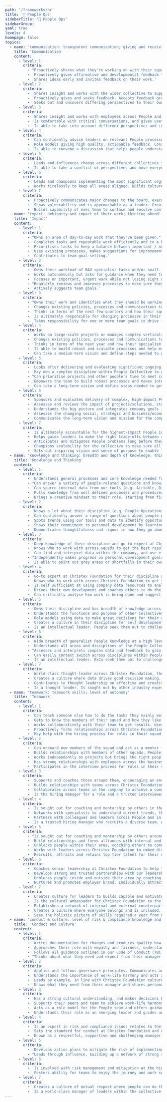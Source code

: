 ```yaml
---
path: '/frameworks/hr'
title: '🙂 People Ops'
sidebarTitle: '🙂 People Ops'
sidebarGroup:
yaml: true
levels: 4
homepage: false
topics:
  - name: 'communication: transparent communication; giving and receiving feedback'
    title: 'Communication'
    content:
      - level: 1
        criteria:
          - "Proactively shares what they're working on with their squad and stakeholders. Contributes ideas to influence policy, process and decisions."
          - 'Proactively gives affirmative and developmental feedback to people they work with.'
          - 'Shares ideas early and invites feedback on their work.'
      - level: 2
        criteria:
          - 'Shares insight and works with the wider collective to support People plans and priorities. Can prepare information and present in a way that takes into account the different levels of detail different audiences need.'
          - 'Proactively gives and seeks feedback. Accepts feedback graciously.'
          - 'Seeks out and uncovers differing perspectives to their own.'
      - level: 3
        criteria:
          - 'Shares insight and works with employees across People and other squads to influence the development of Christex Foundation plans and priorities. Understands how to manage stakeholder involvement. Supports and coaches employees, particularly managers, in understanding and complying with relevant policies and practices.'
          - 'Is comfortable with critical conversations, and gives useful actionable feedback that gets good results.'
          - 'Is able to take into account different perspectives and improve their work as a result.'
      - level: 4
        criteria:
          - 'Can confidently advise leaders on relevant People processes and policies. Challenges and educates others based on their skills and experience. Simplifies complex ideas related to their discipline so they are clearly understood.'
          - 'Role models giving high quality, actionable feedback. Constantly seeks feedback and accepts developmental feedback graciously. Openly shares their development areas to help others know how to work with them.'
          - 'Is able to convene a discussion that helps people understand where each other is coming from and put things on a path to resolution.'
      - level: 5
        criteria:
          - 'Leads and influences change across different collectives to help major initiatives happen. Represents their discipline to senior stakeholders and is sought out to consult on decisions that impact important company decisions.'
          - 'Is able to take a conflict of perspectives and move everyone beyond it.'
      - level: 6
        criteria:
          - 'Leads and champions implementing the most significant organisation change activities. Uses insight about opportunities and risks to influence executive team decisions that affect the long-term reputation, health and growth of the organisation.'
          - 'Works tirelessly to keep all areas aligned. Builds culture of knowledge sharing and documenting.'
      - level: 7
        criteria:
          - 'Proactively communicates major changes to the board, executive team and senior leaders so there are no surprises. Confidently delivers high-impact, inspiring communications to Christex Foundation and beyond. Makes complex messages clear and easy to understand.'
          - 'Shows vulnerability and is approachable as a leader. Creates a culture where people thrive on feedback. Gives feedback in the moment and accepts constructive feedback graciously. Leads by example on personal development using humility, foresight and EQ.'
          - 'Builds capability of exec team to surface and resolve conflict.'
  - name: 'impact: ambiguity and impact of their work; thinking ahead'
    title: 'Impact'
    content:
      - level: 1
        criteria:
          - "Owns an area of day-to-day work that they've been given."
          - 'Completes tasks and repeatable work efficiently and to a high standard. Delivers high quality, accurate work to agreed deadlines.'
          - 'Prioritises tasks to keep a balance between important / not important / urgent / not urgent. Sets expectations for timescales and meets them.'
          - 'Uses existing processes, makes suggestions for improvements and works with the team to make it happen.'
          - 'Contributes to team goal-setting.'
      - level: 2
        criteria:
          - 'Owns their workload of BAU specialist tasks and/or small- and medium-scale projects within their squad. Begins to delegate tasks out to their squad so they can focus on more complex projects.'
          - 'Works autonomously but asks for guidance when they need to. Runs meetings well inside and outside the Squads.'
          - 'Focuses on important, urgent work while not losing sight of other things. Thinks in terms of the next few months and how they can have the highest impact in this timeframe.'
          - "Regularly reviews and improves processes to make sure they're still working for employees. Identifies opportunities to automate processes and helps make this happen."
          - 'Actively suggests team goals.'
      - level: 3
        criteria:
          - "Owns their work and identifies what they should be working on next. Works on medium- and large-scale projects or manages a vertical within their discipline or partner squads (e.g. training for Engineers). Delegates well, so they're always working on the most impactful work and to help other people develop. May act as a project lead for quarterly goals."
          - 'Changes existing policies, processes and communications to align with company priorities and team goals.'
          - 'Thinks in terms of the next few quarters and how their squad can have the highest impact in this timeframe. Manages the expectations of stakeholders outside their squad for what can be achieved and meets them.'
          - 'Is ultimately responsible for changing processes in their area. Facilitates automation of processes wherever possible.'
          - 'Takes responsibility for one or more team goals to drive forward.'
      - level: 4
        criteria:
          - 'Works on large-scale projects or manages complex verticals that affect all employees. Coaches others to delegate effectively so the whole team can achieve their goals.'
          - 'Changes existing policies, processes and communications to align with company priorities and team goals.'
          - 'Thinks in terms of the next year and how their specialism can have the highest impact in this timeframe.'
          - 'Is able to build robust and scalable processes and help manage the transition to automating all or parts of the process with product and engineering.'
          - 'Can take a medium-term vision and define steps needed to get there.'
      - level: 5
        criteria:
          - 'Looks after delivering and evaluating significant ongoing, annual and planned ‘one-off’ people programmes and projects.'
          - 'May own a complex discipline within People Collective (e.g. Hiring, POps, L&D). Encourages fast execution within the People Collective while keeping focus on legal, legislative and regulatory requirements. Creates momentum and keeps the team motivated and engaged.'
          - "Can prioritise projects and other people's time to meet company demands while not losing sight of BAU work; making sure the team is working on the things that have the biggest impact."
          - 'Empowers the team to build robust processes and makes intelligent decisions about whether to continue making improvements in-house vs using 3rd party suppliers. Is able to work with partners to build end-to-end automation of process or workflows across multiple areas.'
          - 'Can take a long-term vision and define steps needed to get there. Communicates their area’s role within the larger mission of the company.'
      - level: 6
        criteria:
          - 'Sponsors and evaluates delivery of complex, high-impact People programmes and projects across the organisation.'
          - 'Assesses and reviews the impact of projects/solutions, staying alert to changes in context, and makes appropriate corrections to strategy and solutions. Leads People and Christex Foundation strategic development to address risks and opportunities for the organisation.'
          - 'Understands the big picture and integrates company goals into their area, looking 12 months ahead.'
          - 'Assesses the changing social, strategic and business/economic environment to gain insights and identify organisational strategic requirements.'
          - 'Communicates the long-term vision and mission for the company and their discipline. Assesses and shapes organisational culture to meet current and future challenges.'
      - level: 7
        criteria:
          - 'Is ultimately accountable for the highest-impact People initiatives. Owns KRIs for the People Collective. Holds SMF 18.'
          - 'Helps guide leaders to make the right trade-offs between speed and risk without breaching risk appetites. Holds accountability for significant policies and can evidence compliance including SM/CR responsibilities.'
          - 'Anticipates and mitigates People problems long before they occur and coaches leaders to do the same. Thinks multiple years ahead but inspires leaders to make things happen now.'
          - 'Champions scalability for the collective to make sure all teams continue to grow in line with the company whilst remaining lean and flexible. Builds the capability of leaders to keep challenging themselves on how to use automation and tech-led solutions to fulfil the People mission.'
          - 'Sets out inspiring vision and sense of purpose to enable leaders to set ambitious goals. Empower and challenge teams to surprise themselves by hitting them.'
  - name: 'knowledge and thinking: breadth and depth of knowledge; thinking skills; self-development'
    title: 'Knowledge and Thinking'
    content:
      - level: 1
        criteria:
          - 'Understands general processes and core knowledge needed for their role. Can use relevant tools.'
          - "Can answer a variety of people-related questions and knows where to find answers when they don't know. Understands the context for their work."
          - 'Can source internal data from our tools (e.g. Airtable, Discord, WhatsApp) to produce simple spreadsheets and reports.'
          - 'Pulls knowledge from well defined processes and procedures.'
          - 'Brings a creative mindset to their role, starting from first principles where appropriate.'
      - level: 2
        criteria:
          - 'Knows a lot about their discipline (e.g. People Operations, Reward, L&D) and is becoming a specialist. May have deeper context on how their discipline applies to a specific area or Squad (e.g. Product, Tech). May be working towards CIPD level 3 or equivalent.'
          - 'Can confidently answer a range of questions about people processes and policies at Christex Foundation.'
          - 'Spots trends using our tools and data to identify opportunities to make improvements in their squad. Can source internal and external data to answer simple questions, e.g. benchmarking a salary, or reporting mandatory training completion rates.'
          - 'Shows their commitment to personal development by learning more about other disciplines. Suggests personal development goals based on feedback and self-reflection and makes progress on these.'
          - 'Demonstrates thoughtfulness and rigour in how they go about work.'
      - level: 3
        criteria:
          - 'Deep knowledge of their discipline and go-to expert at Christex Foundation for their specialism, e.g. Payroll, Employee Relations, Talent Management. Understands industry trends and processes and is able to interpret them to make them effective at Christex Foundation. May be working towards professional qualification.'
          - 'Knows who to work with across squads to get the best results.'
          - 'Can find and interpret data within the company, and use either spreadsheets or more advanced sources to answer business questions.'
          - "Independently makes progress on personal development goals that they've set for themselves."
          - 'Is able to point out grey areas or shortfalls in their own work and identify opportunities for themselves to improve.'
      - level: 4
        criteria:
          - 'Go-to expert at Christex Foundation for their discipline and may own a specialist area within it. May have CIPD Level 5 qualification or equivalent. Starting to develop reputation outside Christex Foundation for thought leadership in their discipline.'
          - 'Knows who to work with across Christex Foundation to get the best results.'
          - 'Is self sufficient at using company data resources to analyse performance and make decisions.'
          - 'Drives their own development and coaches others to do the same. Supports others in the team to set effective personal development goals. Shares ideas and resources in the team that reinforce the culture of self-development.'
          - 'Can critically analyse how work is being done and suggest constructive and realistic proposals to improve.'
      - level: 5
        criteria:
          - 'Owns their discipline and has breadth of knowledge across Christex Foundation and People Collective. Known outside Christex Foundation for their knowledge and expertise in their discipline. May have CIPD Level 7 qualification or equivalent.'
          - 'Understands the functions and purpose of other Collectives.'
          - 'Role models using data to make great decisions for their area. Coaches team to use data effectively in daily work. Works with the data team to create more complex analyses to improve the performance of their area.'
          - 'Creates a culture in their discipline for self development. Shares thought leadership that encourages growth mindset and role models constant learning and self-development.'
          - 'Is an intellectual leader. People seek them out to challenge and improve their thinking.'
      - level: 6
        criteria:
          - 'Wide breadth of generalist People knowledge at a high level. Strong generalist People skill set including experience in creating inspiring cultures, developing talent and quickly scaling up businesses. Go-to expert within industry in People discipline.'
          - 'Understands all areas and disciplines of the People Collective at a high level. Understands how People Collective interacts with all other Collectives and fits into the mission of Christex Foundation as a whole.'
          - "Assesses and interprets complex data and feedback to gain insights about Christex Foundation to anticipate the needs of the org in the future. Can identify shortfalls in the company's data and works with the data team to build new frameworks and datasets to enable new lines of work."
          - 'Can easily context switch across disciplines within People Collective and pick up new concepts. Is a role model for self-development with ambitious personal development goals that they share with others.'
          - 'Is an intellectual leader. ExCo seek them out to challenge and improve their thinking.'
      - level: 7
        criteria:
          - 'World-class thought-leader across Christex Foundation, the financial services industry and leading tech companies. Makes sure Christex Foundation maintains a commitment to creating a world-class people experience, balancing initiatives set by the wider business with the impact on people. Coaches leaders on balancing People focus with need for positive business results.'
          - 'Creates a culture where data drives good decision making. Has high expectations of leaders using data and encouraging their teams to upskill themselves to use and interpret data.'
          - 'Contributes to thought leadership on effective and creative ways to run an excellent org from a People perspective.'
          - 'Is a thought leader. Is sought out by other industry experts for their ideas, knowledge and expertise.'
  - name: 'teamwork: teamwork skills; level of autonomy'
    title: 'Teamwork'
    content:
      - level: 1
        criteria:
          - 'Can teach someone else how to do the tasks they mainly work on.'
          - 'Gets to know the members of their squad and how they like to work. Shares how they like to work. Asks for help when needed.'
          - 'Works collaboratively with their team to get results. Uses information, resources and support from others outside their own immediate team to get results.'
          - 'Proactively forms relationships across Christex Foundation and acts inclusively at all times.'
          - 'May help with the hiring process for roles in their squad.'
      - level: 2
        criteria:
          - 'Can onboard new members of the squad and act as a mentor for general processes owned by the squad.'
          - 'Builds relationships with members of other squads. People are happy to work with them.'
          - 'Works independently on projects but brings the right people in at the right time. Helps keep track of actions and goals for the team.'
          - 'Has strong relationships with employees across the business and proactively welcomes new joiners.'
          - 'Participates in the interview process for roles in their squad or other squads roles.'
      - level: 3
        criteria:
          - 'Supports and coaches those around them, encouraging an environment where others are inspired and motivated.'
          - 'Builds relationships with teams across Christex Foundation. People would choose to work with them.'
          - 'Collaborates across teams in the company to achieve a common goal. Leads projects or workstreams that include others and encourages collaborative working to achieve results.'
          - 'Is the hiring manager for a role and a trusted interviewer for roles within their discipline.'
      - level: 4
        criteria:
          - 'Is sought out for coaching and mentorship by others in the Company.'
          - 'Networks with specialists to understand current trends, thinking and innovations in People and specialist areas. Recognised for their impact on team culture, so people want to work with them.'
          - 'Partners with colleagues and leaders across People and in specialist areas to develop shared insights, priorities and activities as part of Christex Foundation plans and goals.'
          - 'Is a trusted hiring manager who recruits a diverse team. A trusted interviewer for roles within the Squads.'
      - level: 5
        criteria:
          - "Is sought out for coaching and mentorship by others around Christex Foundation. Coaches and builds senior managers' ability to anticipate and pre-empt organisation issues."
          - 'Build relationships and forms alliances with internal and external specialists and communities to keep ahead of emerging People and specialist trends, ideas and innovations, and to keep ahead of changes.'
          - 'Unblocks people within their area, coaching others to come up with answers to problems.'
          - 'Works with leaders across Christex Foundation to embed diversity and inclusion considerations and identify opportunities for improvement.'
          - 'Recruits, attracts and retains top tier talent for their discipline. A trusted interviewer for senior hires at Christex Foundation, including at the ExCo level.'
      - level: 6
        criteria:
          - 'Coaches senior leadership at Christex Foundation to help them build developmental culture in their own teams, and anticipate and pre-empt organisation issues.'
          - 'Develops strong and trusted partnerships with our leadership team to challenge, guide and advise; holds executives to account for their behaviours and values.'
          - 'Unblocks people inside and outside their area by coaching others to come up with answers to problems.'
          - 'Nurtures and promotes employer brand. Individually attracts top talent to Christex Foundation. May bring a network of talent to their discipline or collective.'
      - level: 7
        criteria:
          - 'Creates culture for leaders to builds capable and motivated teams. Coaches peers at Exco level and drives the expectation of Christex Foundation being a high performance environment with an ethos of continuous learning and development.'
          - 'Is the cultural ambassador for Christex Foundation to the rest of the world.'
          - 'Establishes a network of internal and external counterparts and executive communities of practice to keep ahead of emerging People and specialist trends, ideas and industry/sector insights, locally and internationally.'
          - 'Creates a culture where everyone belongs and is included. Sets strategic vision for building a diverse company and holds senior leaders to account for valuing and promoting this.'
          - 'Sees the holistic picture of skills required a year from now and nurtures talent internally. Makes strategic hires, cultivating relationships over many months to get people over to Christex Foundation who didn’t realise they needed a new job. Cultivates and drives initatives to build employer brand at the highest level.'
  - name: 'conduct & culture: level of risk & compliance knowledge and ownership; professional conduct'
    title: 'Conduct and Culture'
    content:
      - level: 1
        criteria:
          - 'Writes documentation for changes and produces quality how-tos.'
          - 'Approaches their role with empathy and fairness, understanding that fair does not always mean equal. Treats every person with respect and kindness.'
          - 'Follows all guidance outlined in our Code of Conduct (TBC) and other People policies.'
          - "Thinks about what they need and expect from their manager and gives feedback to their manager on what's going well and what they could do better."
      - level: 2
        criteria:
          - 'Applies and follows governance principles. Communicates and escalates risks related to their own projects and business area. Works with other employees to help them analyse and address risks in their area. Updates procedures and policies.'
          - 'Understands the importance of work-life harmony and acts as a role model for this.'
          - 'Leads by example, in line with Christex Foundation culture outlined in our Code of Conduct (TBC) and other People policies.'
          - 'Knows what they need from their manager and shares personal insight on how their manager can work best with them. Gives their manager constructive feedback. May be working towards managing someone else.'
      - level: 3
        criteria:
          - 'Has a strong cultural understanding, and makes decisions based on cultural awareness that compliments legislation and Christex Foundation policy. Promptly and effectively deals with unforeseen risks/events as they arise and proactively shares the learnings. Creates new policies and procedures where needed.'
          - 'Supports their peers and team to achieve work-life harmony. Sets realistic expectations for healthy working practices and leads by example. Role models treating others with respect.'
          - 'Acts as a role model for the People team and offers guidance and support to all employees.'
          - 'Understands their role as an emerging leader and guides and supports other employees. May manage one or more employees in their squad or discipline.'
      - level: 4
        criteria:
          - 'Is an expert in risk and compliance issues related to their discipline. Takes ownership for making sure everyone in their area follows the relevant procedures to remain compliant. Identifies and tracks new policies and procedures needed, in advance.'
          - 'Sets the standard for conduct at Christex Foundation and challenges those who fall below.'
          - 'Known as a respectful, supportive and challenging manager; OR an individual contributor that effectively plugs into broader teams and groups in the company. May manage several employees in their discipline.'
      - level: 5
        criteria:
          - 'Develops action plans to mitigate the risk of implementing new people policies and plans. Use insights to influence leaders and colleagues to current risks or benefits of decisions or actions that affect the long-term reputation and health of Christex Foundation. Instills culture for documenting'
          - "Leads through influence, building up a network of strong relationships and presenting their ideas in the right way to lead others in the right direction. Capable of leading a team with diverse skills while giving people lots of autonomy and cultivating a CEO mindset. Thinks carefully about the right amount of leadership and is able to make themselves less necessary to the team's effective function. Is likely to manage several employees in their discipline and/or mentor employees from around the company."
      - level: 6
        criteria:
          - 'Is involved with risk management and mitigation at the highest industry level. Leads by example and proves their discipline is managing risk and compliance within appetite. Gets involved in and identifies opportunities for colleagues to participate in advisory, strategic, industry bodies to learn and share best practice in their area of business.'
          - 'Fosters ability for teams to enjoy the journey and work sustainably. Leads the way in achieving high performance at Christex Foundation whilst balancing outside interests and personal life harmony.'
      - level: 7
        criteria:
          - 'Creates a culture of mutual respect where people can do the best work of their lives. Sets the strategy for continually developing our culture.'
          - 'Is a world-class manager of leaders within the collective. Is a mentor to high potential employees and others across the industry. Coaches other execs to be better managers to senior leaders at Christex Foundation.'
---
```

